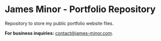 # James Minor - Portfolio Repository 
Repository to store my public portfolio website files.

**For business inquiries:**
contact@james-minor.com.
